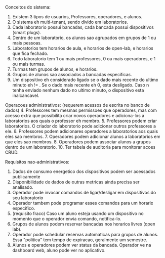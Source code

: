 Conceitos do sistema:
1. Existem 3 tipos de usuarios, Professores, operadores, e alunos.
2. O sistema eh multi-tenant, sendo divido em laboratorios.
3. Cada laboratorio possui bancadas, cada bancada possui dispositivos (smart plugs).
4. Dentro de um laboratorio, os alunos sao agrupados em grupos de 1 ou mais pessoas.
5. Laboratorios tem horarios de aula, e horarios de open-lab, e horarios que fica fechado.
6. Todo laboratorio tem 1 ou mais professores, 0 ou mais operadores, e 1 ou mais turmas.
7. Turmas tem grupos de alunos, e horarios.
10. Grupos de alunos sao associados a bancadas especificas.
11. Um dispositivo eh considerado ligado se o dado mais recente do ultimo minuto eh != . Se o dado mais recente eh 0, esta desligado. Caso n tenha enviado nenhum dado no ultimo minuto, o dispositivo esta inalcancavel.

Operacoes administrativos: (requerem acessos de escrita no banco de dados)
4. Professores tem mesmas permissoes que operadores, mas com acesso extra que possibilita criar novos operadores e adiciona-los a laboratorios aos quais o professor eh membro.
5. Professores podem criar laboratorios. O criador do laboratorio pode adicionar outros professores a ele.
6. Professores podem adicionares operadores a laboratorios aos quais eles sao membros.
7. Operadores podem adicionar alunos a laboratorios em que eles sao membros.
8. Operadores podem associar alunos a grupos dentro de um laboratorio.
10. Ter tabela de auditoria para monitorar acoes CRUD.

Requisitos nao-administrativos:
1. Dados de consumo energetico dos dispositivos podem ser acessados publicamente
2. Disponibilidade de dados de outras metricas ainda precisa ser analisado.
3. Operador pode invocar comandos de ligar/desligar em dispositivos do seu laboratorio
4. Operador tambem pode programar esses comandos para um horario especifico.
5. (requisito fraco) Caso um aluno esteja usando um dispositivo no momento que o operador envia comando, notifica-lo.
6. Grupos de alunos podem reservar bancadas nos horarios livres (open lab).
7. Operador pode schedular reservas automaticas para grupos de alunos. Essa "politica" tem tempo de expiracao, geralmente um semestre.
8. Alunos e operadores podem ver status da bancada. Operador ve na dashboard web, aluno pode ver no aplicativo.

